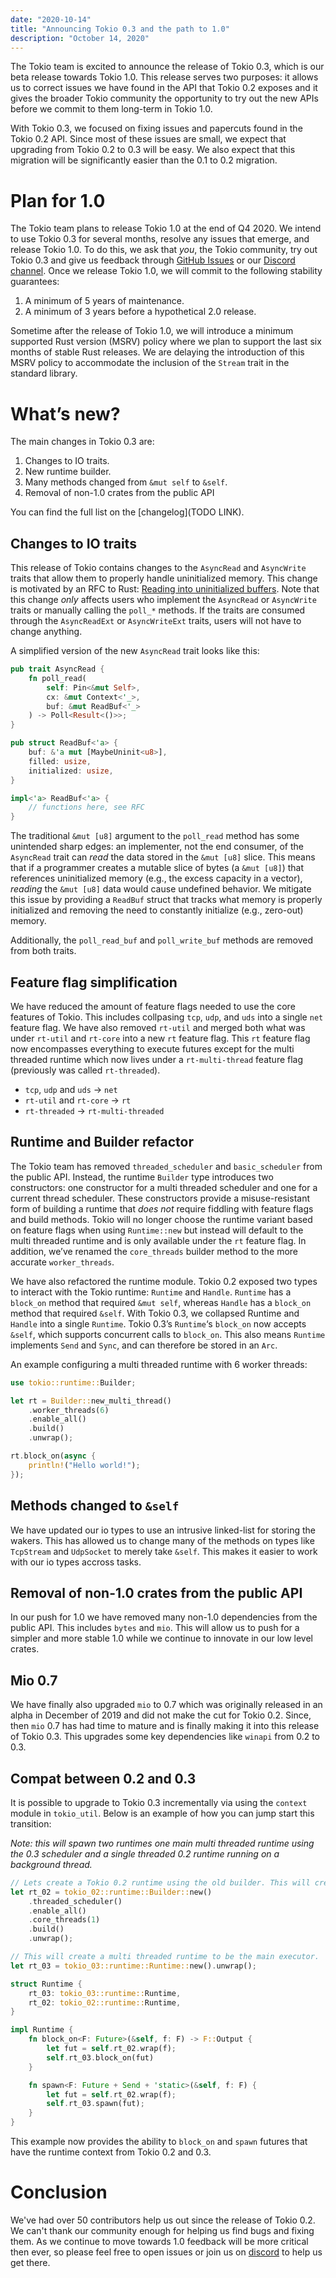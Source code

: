 ```yaml
---
date: "2020-10-14"
title: "Announcing Tokio 0.3 and the path to 1.0"
description: "October 14, 2020"
---
```


The Tokio team is excited to announce the release of Tokio 0.3, which is our beta release towards Tokio 1.0. This release serves two purposes: it allows us to correct issues we have found in the API that Tokio 0.2 exposes and it gives the broader Tokio community the opportunity to try out the new APIs before we commit to them long-term in Tokio 1.0.

With Tokio 0.3, we focused on fixing issues and papercuts found in the Tokio 0.2 API. Since most of these issues are small, we expect that upgrading from Tokio 0.2 to 0.3 will be easy. We also expect that this migration will be significantly easier than the 0.1 to 0.2 migration.

# Plan for 1.0

The Tokio team plans to release Tokio 1.0 at the end of Q4 2020. We intend to use Tokio 0.3 for several months, resolve any issues that emerge, and release Tokio 1.0. To do this, we ask that *you*, the Tokio community, try out Tokio 0.3 and give us feedback through [GitHub Issues](https://github.com/tokio-rs/tokio/issues) or our [Discord channel](https://discord.gg/tokio). Once we release Tokio 1.0, we will commit to the following stability guarantees:


1. A minimum of 5 years of maintenance.
2. A minimum of 3 years before a hypothetical 2.0 release.

Sometime after the release of Tokio 1.0, we will introduce a minimum supported Rust version (MSRV) policy where we plan to support the last six months of stable Rust releases. We are delaying the introduction of this MSRV policy to accommodate the inclusion of the `Stream` trait in the standard library.

# What’s new?

The main changes in Tokio 0.3 are:

1. Changes to IO traits.
2. New runtime builder.
3. Many methods changed from `&mut self` to `&self`.
4. Removal of non-1.0 crates from the public API

You can find the full list on the [changelog](TODO LINK).

## Changes to IO traits

This release of Tokio contains changes to the `AsyncRead` and `AsyncWrite` traits that allow them to properly handle uninitialized memory. This change is motivated by an RFC to Rust: [Reading into uninitialized buffers](https://github.com/rust-lang/rfcs/pull/2930). Note that this change *only* affects users who implement the `AsyncRead` or `AsyncWrite` traits or manually calling the `poll_*` methods. If the traits are consumed through the `AsyncReadExt` or `AsyncWriteExt` traits, users will not have to change anything.

A simplified version of the new `AsyncRead` trait looks like this:

```rust
pub trait AsyncRead {
    fn poll_read(
        self: Pin<&mut Self>, 
        cx: &mut Context<'_>, 
        buf: &mut ReadBuf<'_>
    ) -> Poll<Result<()>>;
}

pub struct ReadBuf<'a> {
    buf: &'a mut [MaybeUninit<u8>],
    filled: usize,
    initialized: usize,
}

impl<'a> ReadBuf<'a> {
    // functions here, see RFC
}
```

The traditional `&mut [u8]` argument to the `poll_read` method has some unintended sharp edges: an implementer, not the end consumer, of the `AsyncRead` trait can *read* the data stored in the `&mut [u8]` slice. This means that if a programmer creates a mutable slice of bytes (a `&mut [u8]`) that references uninitialized memory (e.g., the excess capacity in a vector), *reading* the `&mut [u8]` data would cause undefined behavior. We mitigate this issue by providing a `ReadBuf` struct that tracks what memory is properly initialized and removing the need to constantly initialize (e.g., zero-out) memory.

Additionally, the `poll_read_buf` and `poll_write_buf` methods are removed from both traits.

## Feature flag simplification

We have reduced the amount of feature flags needed to use the core features of Tokio. This includes collpasing `tcp`, `udp`,  and `uds` into a single `net` feature flag. We have also removed `rt-util` and merged both what was under `rt-util` and `rt-core` into a new `rt` feature flag. This `rt` feature flag now encompasses everything to execute futures except for the multi threaded runtime which now lives under a `rt-multi-thread` feature flag (previously was called `rt-threaded`).

- `tcp`, `udp` and `uds` -> `net`
- `rt-util` and `rt-core` -> `rt`
- `rt-threaded` -> `rt-multi-threaded`

## Runtime and Builder refactor

The Tokio team has removed  `threaded_scheduler` and `basic_scheduler` from the public API. Instead, the runtime `Builder` type introduces two constructors: one constructor for a multi threaded scheduler and one for a current thread scheduler. These constructors provide a misuse-resistant form of building a runtime that *does not* require fiddling with feature flags and build methods. Tokio will no longer choose the runtime variant based on feature flags when using `Runtime::new` but instead will default to the multi threaded runtime and is only available under the `rt` feature flag. In addition, we’ve renamed the `core_threads` builder method to the more accurate `worker_threads`. 

We have also refactored the runtime module. Tokio 0.2 exposed two types to interact with the Tokio runtime: `Runtime` and `Handle`. `Runtime` has a `block_on` method that required `&mut self`, whereas `Handle` has a `block_on` method that required `&self`. With Tokio 0.3, we collapsed Runtime and `Handle` into a single `Runtime`. Tokio 0.3’s `Runtime`‘s `block_on` now accepts `&self`, which supports concurrent calls to `block_on`. This also means `Runtime` implements `Send` and `Sync`, and can therefore be stored in an `Arc`.

An example configuring a multi threaded runtime with 6 worker threads:

```rust
use tokio::runtime::Builder;

let rt = Builder::new_multi_thread()
    .worker_threads(6)
    .enable_all()
    .build()
    .unwrap();

rt.block_on(async {
    println!("Hello world!");
});
```

## Methods changed to `&self`

We have updated our io types to use an intrusive linked-list for storing the wakers. This has allowed us to change many of the methods on types like `TcpStream` and `UdpSocket` to merely take `&self`. This makes it easier to work with our io types accross tasks.

## Removal of non-1.0 crates from the public API

In our push for 1.0 we have removed many non-1.0 dependencies from the public API. This includes `bytes` and `mio`. This will allow us to push for a simpler and more stable 1.0 while we continue to innovate in our low level crates.

## Mio 0.7

We have finally also upgraded `mio` to 0.7 which was originally released in an alpha in December of 2019 and did not make the cut for Tokio 0.2. Since, then `mio` 0.7 has had time to mature and is finally making it into this release of Tokio 0.3. This upgrades some key dependencies like `winapi` from 0.2 to 0.3.

## Compat between 0.2 and 0.3

It is possible to upgrade to Tokio 0.3 incrementally via using the `context` module in `tokio_util`. Below is an example of how you can jump start this transition:

_Note: this will spawn two runtimes one main multi threaded runtime using the 0.3 scheduler and a single threaded 0.2 runtime running on a background thread._

```rust
// Lets create a Tokio 0.2 runtime using the old builder. This will create a multi threaded runtime running on a single thread.
let rt_02 = tokio_02::runtime::Builder::new()
    .threaded_scheduler()
    .enable_all()
    .core_threads(1)
    .build()
    .unwrap();

// This will create a multi threaded runtime to be the main executor.
let rt_03 = tokio_03::runtime::Runtime::new().unwrap();

struct Runtime {
    rt_03: tokio_03::runtime::Runtime,
    rt_02: tokio_02::runtime::Runtime,
}

impl Runtime {
    fn block_on<F: Future>(&self, f: F) -> F::Output {
        let fut = self.rt_02.wrap(f);
        self.rt_03.block_on(fut)
    }

    fn spawn<F: Future + Send + 'static>(&self, f: F) {
        let fut = self.rt_02.wrap(f);
        self.rt_03.spawn(fut);
    }
}
```

This example now provides the ability to `block_on` and `spawn` futures that have the runtime context from Tokio 0.2 and 0.3.

# Conclusion

We've had over 50 contributors help us out since the release of Tokio 0.2. We can't thank our community enough for helping us find bugs and fixing them. As we continue to move towards 1.0 feedback will be more critical then ever, so please feel free to open issues or join us on [discord](https://discord.gg/tokio) to help us get there.
